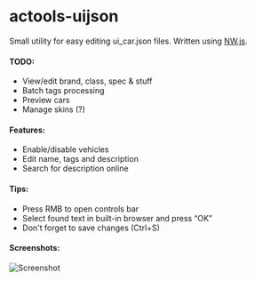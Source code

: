 # actools-uijson
Small utility for easy editing ui_car.json files. Written using [NW.js](http://nwjs.io/).

#### TODO:
* View/edit brand, class, spec & stuff
* Batch tags processing
* Preview cars
* Manage skins (?)

#### Features:
* Enable/disable vehicles
* Edit name, tags and description
* Search for description online

#### Tips:
* Press RMB to open controls bar
* Select found text in built-in browser and press “OK”
* Don't forget to save changes (Ctrl+S)

#### Screenshots:
![Screenshot](http://i.imgur.com/AiPMrXT.png)

